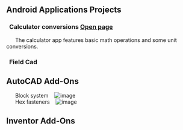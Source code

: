 ## **Android Applications Projects**
### &nbsp; **Calculator conversions**  [Open page](https://michelvilleneuve.github.io/CalcConv/)  
&nbsp; &nbsp; &nbsp;  The calculator app features basic math operations and some unit conversions.  
### &nbsp; **Field Cad**

## **AutoCAD Add-Ons**
&nbsp; &nbsp; &nbsp; Block system &nbsp;&nbsp;  ![image](https://github.com/user-attachments/assets/82110dc6-b653-4093-b023-c2ae9bc92f79)  
&nbsp; &nbsp; &nbsp; Hex fasteners &nbsp;&nbsp; ![image](https://github.com/user-attachments/assets/3f96b4c3-aa9e-4088-89f6-f395d37085c4)  

  



## **Inventor Add-Ons**
